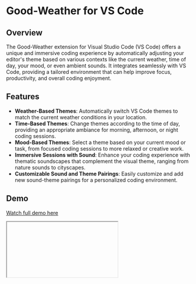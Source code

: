 # Good-Weather for VS Code

## Overview

The Good-Weather extension for Visual Studio Code (VS Code) offers a unique and immersive coding experience by automatically adjusting your editor's theme based on various contexts like the current weather, time of day, your mood, or even ambient sounds. It integrates seamlessly with VS Code, providing a tailored environment that can help improve focus, productivity, and overall coding enjoyment.

## Features

- **Weather-Based Themes**: Automatically switch VS Code themes to match the current weather conditions in your location.
- **Time-Based Themes**: Change themes according to the time of day, providing an appropriate ambiance for morning, afternoon, or night coding sessions.
- **Mood-Based Themes**: Select a theme based on your current mood or task, from focused coding sessions to more relaxed or creative work.
- **Immersive Sessions with Sound**: Enhance your coding experience with thematic soundscapes that complement the visual theme, ranging from nature sounds to cityscapes.
- **Customizable Sound and Theme Pairings**: Easily customize and add new sound-theme pairings for a personalized coding environment.

## Demo

<a href="https://www.loom.com/embed/d4794cd3ddf642bfba8375131483932d?sid=c16d8430-2cf7-4ee3-8963-02d5855acb06"> Watch full demo here </a>
<iframe url=""https://www.loom.com/embed/d4794cd3ddf642bfba8375131483932d?sid=c16d8430-2cf7-4ee3-8963-02d5855acb06"/>


## Installation

1. Open Visual Studio Code.
2. Navigate to the Extensions view by clicking on the square icon on the sidebar or pressing `Ctrl+Shift+X`.
3. Search for "Good-Weather" in the Extensions Marketplace.
4. Click on the Install button to add the extension to your VS Code.

## How to Use

### Weather-Based Theme

- Use the command palette (`Ctrl+Shift+P` or `Cmd+Shift+P`), then type and select `Weather: Switch color theme on weather outside`. The extension will automatically fetch the current weather in your location and switch to a corresponding theme.

### Time-Based Theme

- Trigger the command palette and type and select `Weather: Choose color theme based on time of day`. The theme will change based on whether it's morning, afternoon, or night.

### Mood-Based Theme

- Open the command palette, type and select `Weather: Switch color theme based on your mood`. Choose your current mood from the list, and the theme will adjust accordingly.

### Immersive Sessions with Sound

- To activate an immersive session with both sound and theme, use the command palette to type and select `Weather: Choose an immersive theme`. Pick your preferred ambiance, and enjoy a themed sound alongside the visual theme.

### Sound Theme

- For sound-only sessions, type and select `Weather: Choose a sound theme` from the command palette. Choose the sound theme you wish to play in the background.

## Customizing Theme and Sound Pairings

You can customize or add new theme and sound pairings by editing the extension's source code. Add your custom themes and sounds to the respective arrays in the `immersiveSessionTheme.ts` and `soundSessionTheme.ts` files.

## Contributing

Contributions are welcome! If you'd like to add new features, improve existing ones, or report bugs, please feel free to open an issue or submit a pull request.

## License

This project is licensed under the MIT License - see the LICENSE file for more details.

## Acknowledgments

- Thanks to the VS Code API for providing the extensive customization capabilities.
- Special thanks to the `play-sound` package for facilitating audio playback.
- All contributors who have helped improve this extension.